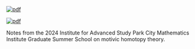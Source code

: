[![pdf](https://github.com/pbelmans/latex-template/actions/workflows/pdf.yml/badge.svg)](https://github.com/pbelmans/latex-template/actions/workflows/pdf.yml)

[![pdf](https://img.shields.io/badge/pdf-note-green)](https://github.com/pbelmans/latex-template/blob/build/note.pdf)

Notes from the 2024 Institute for Advanced Study Park City Mathematics Institute Graduate Summer School on motivic homotopy theory. 
